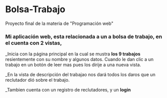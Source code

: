 # Bolsa-Trabajo
 Proyecto final de la materia de "Programación web"
 ### Mi aplicación web, esta relacionada a un a bolsa de trabajo, en el cuenta con 2 vistas, 

  _Inicia con la página principal en la cual se mustra **los 9 trabajos** resientemente con su nombre y algunos datos. Cuando le dan clic a un trabajo en un botón de leer mas pues los dirije a una nueva vista.
  
  _En la vista de descripción del trabajao nos dará todos los daros que un reclutador dió sobre el trabajo.
  
  _Tambien cuenta con un registro de reclutadores, y un **login**
